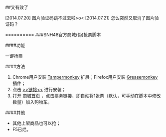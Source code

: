 ##又有效了

[2014.07.20] 图片验证码跳不过去啦>o<
[2014.07.21] 怎么突然又取消了图片验证码？

==========
###SNH48官方商城(伪)抢票脚本

####功能

一键抢票

####方法

1. Chrome用户安装 [Tampermonkey](https://chrome.google.com/webstore/detail/tampermonkey/dhdgffkkebhmkfjojejmpbldmpobfkfo?hl=zh-cn) 扩展；Firefox用户安装 [Greasemonkey](https://addons.mozilla.org/zh-cn/firefox/addon/greasemonkey) 插件；
2. 点击 [>>链接<<](https://github.com/saintwinkle/snh48-get-ticket/raw/master/snh48-get-ticket.user.js) 进行安装；
3. 打开 [商城首页](http://shop.snh48.com) ，点击票务链接，即自动将1张票（默认，可手动在脚本中修改数量）加入购物车。

####其他

- 其他上架商品也可以抢；
- F5已烂。
